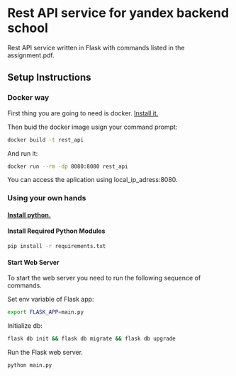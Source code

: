 # Rest API service for yandex backend school

Rest API service written in Flask with commands listed in the assignment.pdf.

## Setup Instructions

### Docker way

First thing you are going to need is docker. [Install it.](https://www.digitalocean.com/community/tutorials/how-to-install-and-use-docker-on-ubuntu-16-04)

Then buid the docker image usign your command prompt:

```bash
docker build -t rest_api
```

And run it:

```bash
docker run --rm -dp 8080:8080 rest_api
```

You can access the aplication using local_ip_adress:8080.

### Using your own hands

#### [Install python.](https://www.python.org/downloads/)

#### Install Required Python Modules

```bash
pip install -r requirements.txt
```

#### Start Web Server

To start the web server you need to run the following sequence of commands.

Set env variable of Flask app:

```bash
export FLASK_APP=main.py
```

Initialize db:

```bash
flask db init && flask db migrate && flask db upgrade
```

Run the Flask web server.

```bash
python main.py
```
